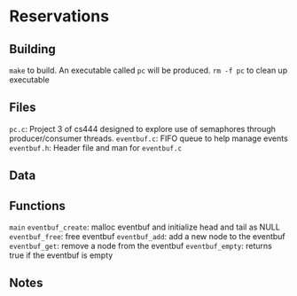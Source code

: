 # Reservations

## Building
`make` to build. An executable called `pc` will be produced.
`rm -f pc` to clean up executable

## Files
`pc.c`: Project 3 of cs444 designed to explore use of semaphores through producer/consumer threads.
`eventbuf.c`: FIFO queue to help manage events
`eventbuf.h`: Header file and man for `eventbuf.c`

## Data


## Functions
`main`
    `eventbuf_create`: malloc eventbuf and initialize head and tail as NULL
    `eventbuf_free`: free eventbuf
    `eventbuf_add`: add a new node to the eventbuf
    `eventbuf_get`: remove a node from the eventbuf
    `eventbuf_empty`: returns true if the eventbuf is empty

## Notes
